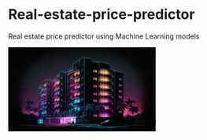 # Real-estate-price-predictor
Real estate price predictor using Machine Learning models



<img
  src="./Resources/apartments.png"
  alt="Real Estate"
  title=""
  style="display: inline-block; margin: 0 auto; max-width: 300px">